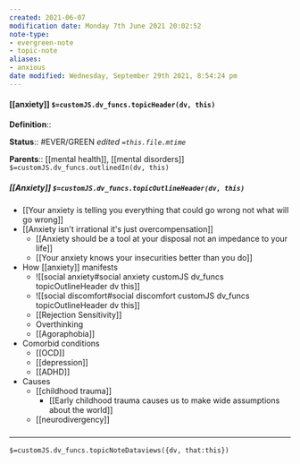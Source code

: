 ```yaml
---
created: 2021-06-07
modification date: Monday 7th June 2021 20:02:52
note-type:
- evergreen-note
- topic-note
aliases:
- anxious
date modified: Wednesday, September 29th 2021, 8:54:24 pm
---
```


#### [[anxiety]] `$=customJS.dv_funcs.topicHeader(dv, this)`

**Definition**::

**Status**::  #EVER/GREEN
*edited `=this.file.mtime`*

**Parents**:: [[mental health]], [[mental disorders]]
`$=customJS.dv_funcs.outlinedIn(dv, this)`

##### [[Anxiety]] `$=customJS.dv_funcs.topicOutlineHeader(dv, this)`

- [[Your anxiety is telling you everything that could go wrong not what will go wrong]]
- [[Anxiety isn't irrational it's just overcompensation]]
	- [[Anxiety should be a tool at your disposal not an impedance to your life]]
	- [[Your anxiety knows your insecurities better than you do]]
- How [[anxiety]] manifests
	- ![[social anxiety#social anxiety customJS dv_funcs topicOutlineHeader dv this]]
	- ![[social discomfort#social discomfort customJS dv_funcs topicOutlineHeader dv this]]
	- [[Rejection Sensitivity]]
	- Overthinking
	- [[Agoraphobia]]
- Comorbid conditions
	- [[OCD]]
	- [[depression]]
	- [[ADHD]]
- Causes
	- [[childhood trauma]]
		- [[Early childhood trauma causes us to make wide assumptions about the world]]
	- [[neurodivergency]]


### <hr class="dataviews"/>

`$=customJS.dv_funcs.topicNoteDataviews({dv, that:this})`
